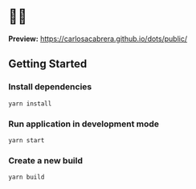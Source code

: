 # 🔴💥

__Preview:__ <https://carlosacabrera.github.io/dots/public/>

## Getting Started

### Install dependencies
`yarn install`
### Run application in development mode
`yarn start`

### Create a new build
`yarn build`